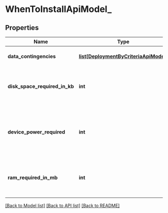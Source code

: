 # WhenToInstallApiModel_

## Properties
Name | Type | Description | Notes
------------ | ------------- | ------------- | -------------
**data_contingencies** | [**list[DeploymentByCriteriaApiModel]**](DeploymentByCriteriaApiModel.md) | Gets or sets data Contingencies. | [optional] 
**disk_space_required_in_kb** | **int** | Gets or sets the disk space required for installation of the package in KB. | [optional] 
**device_power_required** | **int** | Gets or sets the device power required for installation of the package. Valid range 0 - 100. | [optional] 
**ram_required_in_mb** | **int** | Gets or sets the RAM required for the installation of the page in MB. | [optional] 

[[Back to Model list]](../README.md#documentation-for-models) [[Back to API list]](../README.md#documentation-for-api-endpoints) [[Back to README]](../README.md)


